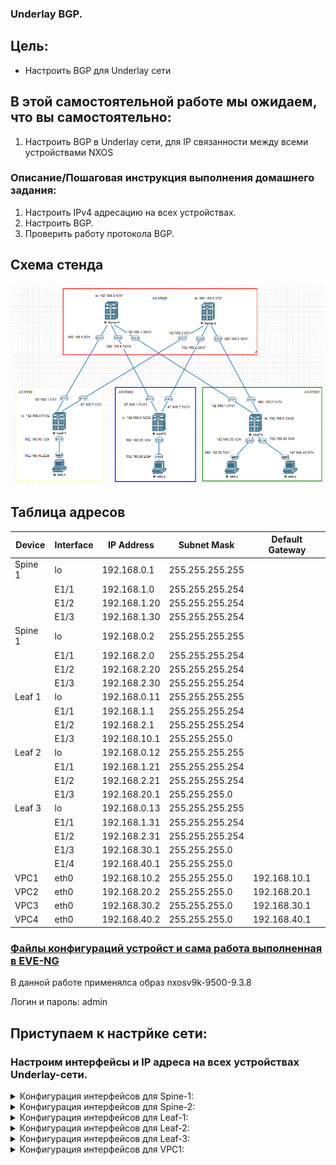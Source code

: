 ### Underlay BGP.

## Цель:

- Настроить BGP для Underlay сети


## В этой самостоятельной работе мы ожидаем, что вы самостоятельно:
  
1. Настроить BGP в Underlay сети, для IP связанности между всеми устройствами NXOS


### Описание/Пошаговая инструкция выполнения домашнего задания:

1. Настроить IPv4 адресацию на всех устройствах.
2. Настроить BGP.
3. Проверить работу протокола BGP.  

## Схема стенда 
![img_1.png](img_1.PNG)

## Таблица адресов

| Device  | Interface | IP Address   | Subnet Mask     | Default Gateway |
|---------|-----------|--------------|-----------------|-----------------|
| Spine 1 | lo        | 192.168.0.1  | 255.255.255.255 |                 |
|         | E1/1      | 192.168.1.0  | 255.255.255.254 |                 |
|         | E1/2      | 192.168.1.20 | 255.255.255.254 |                 |
|         | E1/3      | 192.168.1.30 | 255.255.255.254 |                 |
| Spine 1 | lo        | 192.168.0.2  | 255.255.255.255 |                 |
|         | E1/1      | 192.168.2.0  | 255.255.255.254 |                 |
|         | E1/2      | 192.168.2.20 | 255.255.255.254 |                 |
|         | E1/3      | 192.168.2.30 | 255.255.255.254 |                 |
| Leaf 1  | lo        | 192.168.0.11 | 255.255.255.255 |                 |
|         | E1/1      | 192.168.1.1  | 255.255.255.254 |                 |
|         | E1/2      | 192.168.2.1  | 255.255.255.254 |                 |
|         | E1/3      | 192.168.10.1 | 255.255.255.0   |                 |
| Leaf 2  | lo        | 192.168.0.12 | 255.255.255.255 |                 |
|         | E1/1      | 192.168.1.21 | 255.255.255.254 |                 |
|         | E1/2      | 192.168.2.21 | 255.255.255.254 |                 |
|         | E1/3      | 192.168.20.1 | 255.255.255.0   |                 |
| Leaf 3  | lo        | 192.168.0.13 | 255.255.255.255 |                 |
|         | E1/1      | 192.168.1.31 | 255.255.255.254 |                 |
|         | E1/2      | 192.168.2.31 | 255.255.255.254 |                 |
|         | E1/3      | 192.168.30.1 | 255.255.255.0   |                 |
|         | E1/4      | 192.168.40.1 | 255.255.255.0   |                 |
| VPC1    | eth0      | 192.168.10.2 | 255.255.255.0   | 192.168.10.1    |
| VPC2    | eth0      | 192.168.20.2 | 255.255.255.0   | 192.168.20.1    |
| VPC3    | eth0      | 192.168.30.2 | 255.255.255.0   | 192.168.30.1    |
| VPC4    | eth0      | 192.168.40.2 | 255.255.255.0   | 192.168.40.1    |


### [Файлы конфигураций устройст и сама работа выполненная в EVE-NG ](https://github.com/niknav83/Data_center_network_design/tree/main/labs/lab04/configs)

В данной работе применялса образ nxosv9k-9500-9.3.8

Логин и пароль: admin 

## Приступаем к настрйке сети:

### Настроим интерфейсы и IP адреса на всех устройствах Underlay-сети.

<details>

<summary> Конфигурация интерфейсов для Spine-1: </summary>

```
interface Ethernet1/1
  mtu 9216
  medium p2p
  ip address 192.168.1.0/31
  no shutdown

interface Ethernet1/2
  mtu 9216
  medium p2p
  ip address 192.168.1.20/31
  no shutdown

interface Ethernet1/3
  mtu 9216
  medium p2p
  ip address 192.168.1.30/31
  no shutdown

interface loopback0
  ip address 192.168.0.1/32
```
</details>


<details>

<summary> Конфигурация интерфейсов для Spine-2: </summary>

```
interface Ethernet1/1
  mtu 9216
  medium p2p
  ip address 192.168.2.0/31
  no shutdown

interface Ethernet1/2
  mtu 9216
  medium p2p
  ip address 192.168.2.20/31
  no shutdown

interface Ethernet1/3
  mtu 9216
  medium p2p
  ip address 192.168.2.30/31
  no shutdown

interface loopback0
  ip address 192.168.0.2/32
```
</details>


<details>

<summary> Конфигурация интерфейсов для Leaf-1: </summary>

```
interface Ethernet1/1
  mtu 9216
  medium p2p
  ip address 192.168.1.1/31
  no shutdown

interface Ethernet1/2
  mtu 9216
  medium p2p
  ip address 192.168.2.1/31
  no shutdown

interface Ethernet1/3
  mtu 9216
  ip address 192.168.10.1/24
  no shutdown

interface loopback0
  ip address 192.168.0.11/32
```
</details>


<details>

<summary> Конфигурация интерфейсов для Leaf-2: </summary>

```
interface Ethernet1/1
  mtu 9216
  medium p2p
  ip address 192.168.1.21/31
  no shutdown

interface Ethernet1/2
  mtu 9216
  medium p2p
  ip address 192.168.2.21/31
  no shutdown

interface Ethernet1/3
  mtu 9216
  ip address 192.168.20.1/24
  no shutdown

interface loopback0
  ip address 192.168.0.12/32
```
</details>


<details>

<summary> Конфигурация интерфейсов для Leaf-3: </summary>

```
interface Ethernet1/1
  mtu 9216
  medium p2p
  ip address 192.168.1.31/31
  no shutdown

interface Ethernet1/2
  mtu 9216
  medium p2p
  ip address 192.168.2.31/31
  no shutdown

interface Ethernet1/3
  mtu 9216
  ip address 192.168.30.1/24
  no shutdown

interface Ethernet1/4
  mtu 9216
  ip address 192.168.40.1/24
  no shutdown

interface loopback0
  ip address 192.168.0.13/32
```
</details>


<details>
  
<summary> Конфигурация интерфейсов для VPC1: </summary>

```
ip 192.168.10.2 192.168.10.1 24
```
<details>

<details>
  
<summary> Конфигурация интерфейсов для VPC2: </summary>

```
ip 192.168.20.2 192.168.20.1 24
```
<details>
  
<details>
    
<summary> Конфигурация интерфейсов для VPC3: </summary>

```
ip 192.168.30.2 192.168.30.1 24
```
<details>

<details>
  
<summary> Конфигурация интерфейсов для VPC4: </summary>

```
ip 192.168.40.2 192.168.40.1 24
```
<details>




















